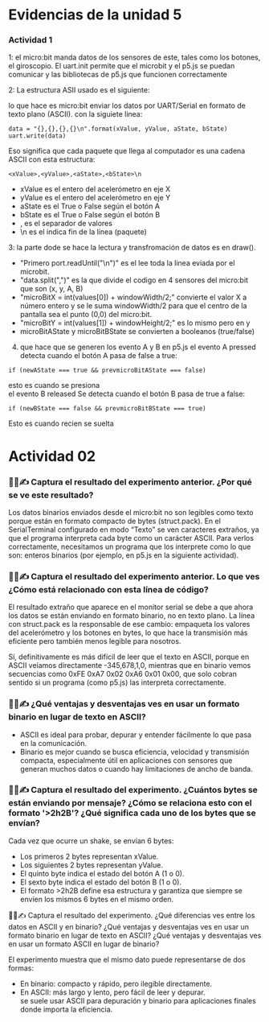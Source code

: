 
# Evidencias de la unidad 5

### Actividad 1

1: el micro:bit manda datos de los sensores de este, tales como los botones, el giroscopio. El uart.init permite que el microbit y el p5.js se puedan comunicar y las bibliotecas de p5.js que funcionen correctamente  

2: La estructura ASII usado es el siguiente:

lo que hace es micro:bit enviar los datos por UART/Serial en formato de texto plano (ASCII).
con la siguiete linea:
~~~
data = "{},{},{},{}\n".format(xValue, yValue, aState, bState)
uart.write(data)
~~~

Eso significa que cada paquete que llega al computador es una cadena ASCII con esta estructura:
~~~
<xValue>,<yValue>,<aState>,<bState>\n
~~~
- xValue es el entero del acelerómetro en eje X  
- yValue es el entero del acelerómetro en eje Y  
- aState es el True o False según el botón A  
- bState es el True o False según el botón B  
- , es el separador de valores  
- \n es el indica fin de la línea (paquete)  

3: la parte dode se hace la lectura y transfromación de datos es en draw().   
- "Primero port.readUntil("\n")"  es el lee toda la linea eviada por el microbit.  
- "data.split(",")" es la que divide el codigo en 4 sensores del micro:bit que son (x, y, A, B)    
- "microBitX = int(values[0]) + windowWidth/2;" convierte el valor X a número entero y se le suma windowWidth/2 para que el centro de la pantalla sea el punto (0,0) del micro:bit.  
- "microBitY = int(values[1]) + windowHeight/2;" es lo mismo pero en y  
- microBitAState y microBitBState se convierten a booleanos (true/false)

4. que hace que se generen los evento A y B en p5.js
el evento A pressed detecta cuando el botón A pasa de false a true:
~~~
if (newAState === true && prevmicroBitAState === false)
~~~
esto es cuando se presiona   
el evento B released
Se detecta cuando el botón B pasa de true a false:
~~~
if (newBState === false && prevmicroBitBState === true)
~~~
Esto es cuando recien se suelta

# Actividad 02

### 🧐🧪✍️ Captura el resultado del experimento anterior. ¿Por qué se ve este resultado?

Los datos binarios enviados desde el micro:bit no son legibles como texto porque están en formato compacto de bytes (struct.pack). En el SerialTerminal configurado en modo “Texto” se ven caracteres extraños, ya que el programa interpreta cada byte como un carácter ASCII. Para verlos correctamente, necesitamos un programa que los interprete como lo que son: enteros binarios (por ejemplo, en p5.js en la siguiente actividad).

###  🧐🧪✍️ Captura el resultado del experimento anterior. Lo que ves ¿Cómo está relacionado con esta línea de código?

El resultado extraño que aparece en el monitor serial se debe a que ahora los datos se están enviando en formato binario, no en texto plano. La línea con struct.pack es la responsable de ese cambio: empaqueta los valores del acelerómetro y los botones en bytes, lo que hace la transmisión más eficiente pero también menos legible para nosotros.

Sí, definitivamente es más difícil de leer que el texto en ASCII, porque en ASCII veíamos directamente -345,678,1,0, mientras que en binario vemos secuencias como 0xFE 0xA7 0x02 0xA6 0x01 0x00, que solo cobran sentido si un programa (como p5.js) las interpreta correctamente.

### 🧐🧪✍️ ¿Qué ventajas y desventajas ves en usar un formato binario en lugar de texto en ASCII?

- ASCII es ideal para probar, depurar y entender fácilmente lo que pasa en la comunicación.
- Binario es mejor cuando se busca eficiencia, velocidad y transmisión compacta, especialmente útil en aplicaciones con sensores que generan muchos datos o cuando hay limitaciones de ancho de banda.

### 🧐🧪✍️ Captura el resultado del experimento. ¿Cuántos bytes se están enviando por mensaje? ¿Cómo se relaciona esto con el formato '>2h2B'? ¿Qué significa cada uno de los bytes que se envían?

Cada vez que ocurre un shake, se envían 6 bytes:  

- Los primeros 2 bytes representan xValue.  
- Los siguientes 2 bytes representan yValue.  
- El quinto byte indica el estado del botón A (1 o 0).  
- El sexto byte indica el estado del botón B (1 o 0).  
- El formato >2h2B define esa estructura y garantiza que siempre se envíen los mismos 6 bytes en el mismo orden.

🧐🧪✍️ Captura el resultado del experimento. ¿Qué diferencias ves entre los datos en ASCII y en binario? ¿Qué ventajas y desventajas ves en usar un formato binario en lugar de texto en ASCII? ¿Qué ventajas y desventajas ves en usar un formato ASCII en lugar de binario?

El experimento muestra que el mismo dato puede representarse de dos formas:  

- En binario: compacto y rápido, pero ilegible directamente.  
- En ASCII: más largo y lento, pero fácil de leer y depurar.  
se suele usar ASCII para depuración y binario para aplicaciones finales donde importa la eficiencia.
